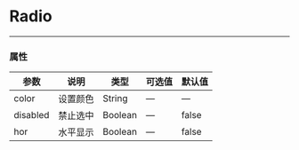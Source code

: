 # Radio
---

<Common-Democode title="基本用法" description="">
  <ClientOnly>
  <radio-radio></radio-radio>
  </ClientOnly>

  <highlight-code slot="codeText" lang="vue">
    <template>
      <g-radio-group v-model="radio" color="#4cd864">
        <g-radio value="北京"></g-radio>
        <g-radio value="上海"></g-radio>
        <g-radio value="广东" disabled>广东--disabled</g-radio>
        <g-radio value="香港">香港</g-radio>
      </g-radio-group>
    </template>
    <script>
    export default {
      data() {
        radio: "北京"
      }
    }
    </script>
  </highlight-code>
</Common-Democode>


<Common-Democode title="基本用法" description="">
  <ClientOnly>
  <radio-radio1></radio-radio1>
  </ClientOnly>

  <highlight-code slot="codeText" lang="vue">
    <template>
      <g-radio-group v-model="radio" color="#ed3f14" hor>
        <g-radio value="北京"></g-radio>
        <g-radio value="上海"></g-radio>
        <g-radio value="广东" disabled>广东--disabled</g-radio>
        <g-radio value="香港">香港</g-radio>
      </g-radio-group>
    </template>
    <script>
    export default {
      data() {
        radio: "北京"
      }
    }
    </script>
  </highlight-code>
</Common-Democode>


### 属性
| 参数      | 说明    | 类型      | 可选值       | 默认值   |
|---------- |-------- |---------- |-------------  |-------- |
| color   | 设置颜色  | String  | — | —  |
| disabled   | 禁止选中  | Boolean  | — | false  |
| hor   | 水平显示  | Boolean  | — | false  |